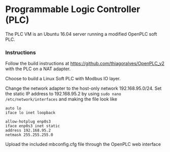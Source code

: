 # Programmable Logic Controller (PLC)

The PLC VM is an Ubuntu 16.04 server running a modified OpenPLC soft PLC.

### Instructions

Follow the build instructions at https://github.com/thiagoralves/OpenPLC_v2 with the PLC on a NAT adapter.

Choose to build a Linux Soft PLC with Modbus IO layer.

Change the network adapter to the host-only network 192.168.95.0/24. Set the static IP address to 192.168.95.2 by using `sudo nano /etc/network/interfaces` and making the file look like
```
auto lo
iface lo inet loopback

allow-hotplug enp0s3
iface enp0s3 inet static
address 192.168.95.2
netmask 255.255.255.0
```

Upload the included mbconfig.cfg file through the OpenPLC web interface


